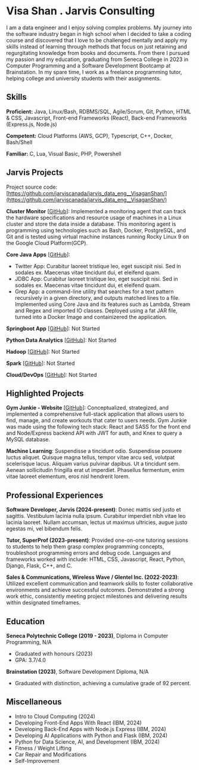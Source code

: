 # Visa Shan . Jarvis Consulting

I am a data engineer and I enjoy solving complex problems. My journey into the software industry began in high school when I decided to take a coding course and discovered that I love to be challenged mentally and apply my skills instead of learning through methods that focus on just retaining and regurgitating knowledge from books and documents. From there I pursued my passion and my education, graduating from Seneca College in 2023 in Computer Programming and a Software Development Bootcamp at Brainstation. In my spare time, I work as a freelance programming tutor, helping college and university students with their assignments.

## Skills

**Proficient:** Java, Linux/Bash, RDBMS/SQL, Agile/Scrum, Git, Python, HTML & CSS, Javascript, Front-end Frameworks (React), Back-end Frameworks (Express.js, Node.js)

**Competent:** Cloud Platforms (AWS, GCP), Typescript, C++, Docker, Bash/Shell

**Familiar:** C, Lua, Visual Basic, PHP, Powershell

## Jarvis Projects

Project source code: [https://github.com/jarviscanada/jarvis_data_eng__VisaganShan/](https://github.com/jarviscanada/jarvis_data_eng__VisaganShan/)


**Cluster Monitor** [[GitHub](https://github.com/jarviscanada/jarvis_data_eng__VisaganShan//tree/masterhttps://github.com/jarviscanada/jarvis_data_eng_VisaganShan/tree/main/linux_sql)]: Implemented a monitoring agent that can track the hardware specifications and resource usage of machines in a Linux cluster and store the data inside a database. This monitoring agent is programming using technologies such as Bash, Docker, PostgreSQL, and Git and is tested using virtual machine instances running Rocky Linux 9 on the Google Cloud Platform(GCP).

**Core Java Apps** [[GitHub](https://github.com/jarviscanada/jarvis_data_eng__VisaganShan//tree/master/core_java)]:
      
  - Twitter App: Curabitur laoreet tristique leo, eget suscipit nisi. Sed in sodales ex. Maecenas vitae tincidunt dui, et eleifend quam.
  - JDBC App: Curabitur laoreet tristique leo, eget suscipit nisi. Sed in sodales ex. Maecenas vitae tincidunt dui, et eleifend quam.
  - Grep App: a command-line utility that searches for a text pattern recursively in a given directory, and outputs matched lines to a file. Implemented using Core Java and its features such as Lambda, Stream and Regex and imported IO classes. Deployed using a fat JAR file, turned into a Docker Image and containizered the application.

**Springboot App** [[GitHub](https://github.com/jarviscanada/jarvis_data_eng__VisaganShan//tree/master/springboot)]: Not Started

**Python Data Analytics** [[GitHub](https://github.com/jarviscanada/jarvis_data_eng__VisaganShan//tree/master/python_data_anlytics)]: Not Started

**Hadoop** [[GitHub](https://github.com/jarviscanada/jarvis_data_eng__VisaganShan//tree/master/hadoop)]: Not Started

**Spark** [[GitHub](https://github.com/jarviscanada/jarvis_data_eng__VisaganShan//tree/master/spark)]: Not Started

**Cloud/DevOps** [[GitHub](https://github.com/jarviscanada/jarvis_data_eng__VisaganShan//tree/master/cloud_devops)]: Not Started


## Highlighted Projects
**Gym Junkie - Website** [[GitHub](https://github.com/VisaganS/gym_junkie_backend)]: Conceptualized, strategized, and implemented a comprehensive full-stack application that allows users to find, manage, and create workouts that cater to users needs. Gym Junkie was made using the following tech stack: React and SASS for the front end and Node/Express backend API with JWT for auth, and Knex to query a MySQL database.

**Machine Learning**: Suspendisse a tincidunt odio. Suspendisse posuere luctus aliquet. Quisque magna tellus, tempor vitae arcu sed, volutpat scelerisque lacus. Aliquam varius pulvinar dapibus. Ut a tincidunt sem. Aenean sollicitudin fringilla erat ut imperdiet. Phasellus fermentum, enim vitae laoreet elementum, eros nisl hendrerit lorem.


## Professional Experiences

**Software Developer, Jarvis (2024-present)**: Donec mattis sed justo et sagittis. Vestibulum lacinia nulla ipsum. Curabitur imperdiet nibh vitae leo lacinia laoreet. Nullam accumsan, lectus ut maximus ultricies, augue justo egestas mi, vel bibendum felis.

**Tutor, SuperProf (2023-present)**: Provided one-on-one tutoring sessions to students to help them grasp complex programming concepts, troubleshoot programming errors and debug code. Languages and frameworks worked with include: HTML, CSS, Javascript, React, Python, Django, Flask, C++, and C.

**Sales & Communications, Wireless Wave / Glentel Inc. (2022-2023)**: Utilized excellent communication and teamwork skills to foster collaborative environments and achieve successful outcomes. Demonstrated a strong work ethic, consistently meeting project milestones and delivering results within designated timeframes.


## Education
**Seneca Polytechnic College (2019 - 2023)**, Diploma in Computer Programming, N/A
- Graduated with honours (2023)
- GPA: 3.7/4.0

**Brainstation (2023)**, Software Development Diploma, N/A
- Graduated with distinction, achieving a cumulative grade of 92 percent.


## Miscellaneous
- Intro to Cloud Computing (2024)
- Developing Front-End Apps With React (IBM, 2024)
- Developing Back-End Apps with Node.js Express (IBM, 2024)
- Developing AI Applications with Python and Flask (IBM, 2024)
- Python for Data Science, AI, and Development (IBM, 2024)
- Fitness / Weight Lifting
- Car Repair and Modifications
- Self-Improvement